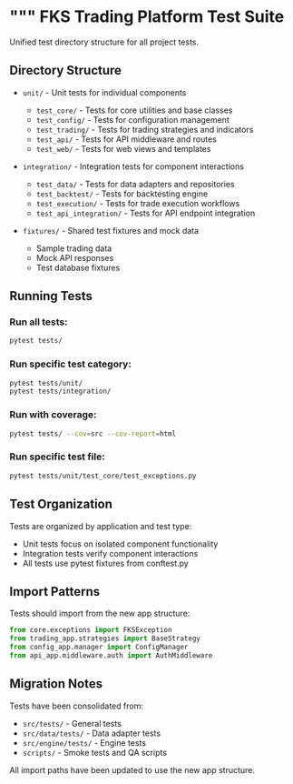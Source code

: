 """
FKS Trading Platform Test Suite
================================

Unified test directory structure for all project tests.

## Directory Structure

- `unit/` - Unit tests for individual components
  - `test_core/` - Tests for core utilities and base classes
  - `test_config/` - Tests for configuration management
  - `test_trading/` - Tests for trading strategies and indicators
  - `test_api/` - Tests for API middleware and routes
  - `test_web/` - Tests for web views and templates

- `integration/` - Integration tests for component interactions
  - `test_data/` - Tests for data adapters and repositories
  - `test_backtest/` - Tests for backtesting engine
  - `test_execution/` - Tests for trade execution workflows
  - `test_api_integration/` - Tests for API endpoint integration

- `fixtures/` - Shared test fixtures and mock data
  - Sample trading data
  - Mock API responses
  - Test database fixtures

## Running Tests

### Run all tests:
```bash
pytest tests/
```

### Run specific test category:
```bash
pytest tests/unit/
pytest tests/integration/
```

### Run with coverage:
```bash
pytest tests/ --cov=src --cov-report=html
```

### Run specific test file:
```bash
pytest tests/unit/test_core/test_exceptions.py
```

## Test Organization

Tests are organized by application and test type:
- Unit tests focus on isolated component functionality
- Integration tests verify component interactions
- All tests use pytest fixtures from conftest.py

## Import Patterns

Tests should import from the new app structure:
```python
from core.exceptions import FKSException
from trading_app.strategies import BaseStrategy
from config_app.manager import ConfigManager
from api_app.middleware.auth import AuthMiddleware
```

## Migration Notes

Tests have been consolidated from:
- `src/tests/` - General tests
- `src/data/tests/` - Data adapter tests
- `src/engine/tests/` - Engine tests
- `scripts/` - Smoke tests and QA scripts

All import paths have been updated to use the new app structure.
